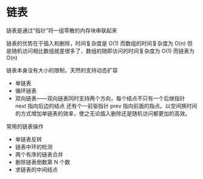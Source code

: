 # 链表

链表是通过“指针”将一组零散的内存块串联起来

链表的优势在于插入和删除，时间复杂度是 O(1) 而数组的时间复杂度为 O(n)
但是随机访问相比数组就差很多了，数组的随即访问的时间复杂度为 O(1) 而链表为 O(n)

链表本身没有大小的限制，天然的支持动态扩容

- 单链表
- 循环链表
- 双向链表——双向链表同时支持两个方向，每个结点不只有一个后继指针 next 指向后边的结点
还有个一前驱指针 prev 指向前面的指点。以空间换时间的方式增加单链表的效率，使之无论插入删除还是随机访问都更加的高效。


 常用的链表操作
 
 - 单链表反转
 - 链表中环的检测
 - 两个有序的链表合并
 - 删除链表倒数第 N 个数
 - 求链表的中间结点